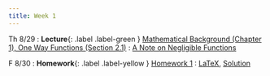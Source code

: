 ```yaml
---
title: Week 1
---
```


Th 8/29
: **Lecture**{: .label .label-green } [Mathematical Background (Chapter 1), One Way Functions (Section 2.1)](assets/lecture-notes/collection-F24.pdf)
    : [A Note on Negligible Functions](https://eprint.iacr.org/1997/004.pdf)

F 8/30
: **Homework**{: .label .label-yellow } [Homework 1](assets/homework/hw-1.pdf)
    : [LaTeX](assets/homework/hw-1.tex), [Solution](assets/homework/hw-1-sol.pdf)
